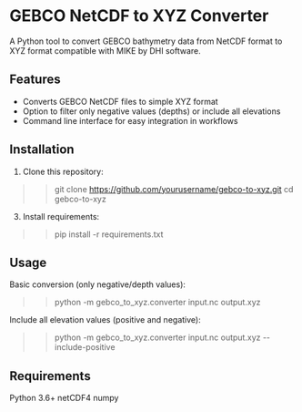 # GEBCO NetCDF to XYZ Converter

A Python tool to convert GEBCO bathymetry data from NetCDF format to XYZ format compatible with MIKE by DHI software.

## Features

- Converts GEBCO NetCDF files to simple XYZ format
- Option to filter only negative values (depths) or include all elevations
- Command line interface for easy integration in workflows

## Installation

1. Clone this repository:
>> git clone https://github.com/yourusername/gebco-to-xyz.git
>> cd gebco-to-xyz
   
3. Install requirements:
>> pip install -r requirements.txt

## Usage
Basic conversion (only negative/depth values):
>> python -m gebco_to_xyz.converter input.nc output.xyz

Include all elevation values (positive and negative):
>> python -m gebco_to_xyz.converter input.nc output.xyz --include-positive
## Requirements
Python 3.6+
netCDF4
numpy

